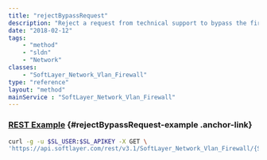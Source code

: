 ```yaml
---
title: "rejectBypassRequest"
description: "Reject a request from technical support to bypass the firewall. Once rejected, IBM support will not be able to route and unroute the VLAN on the firewall. "
date: "2018-02-12"
tags:
    - "method"
    - "sldn"
    - "Network"
classes:
    - "SoftLayer_Network_Vlan_Firewall"
type: "reference"
layout: "method"
mainService : "SoftLayer_Network_Vlan_Firewall"
---
```


### [REST Example](#rejectBypassRequest-example) <a href="/article/rest/"><i class="fas fa-question"></i></a> {#rejectBypassRequest-example .anchor-link} 
```bash
curl -g -u $SL_USER:$SL_APIKEY -X GET \
'https://api.softlayer.com/rest/v3.1/SoftLayer_Network_Vlan_Firewall/{SoftLayer_Network_Vlan_FirewallID}/rejectBypassRequest'
```
